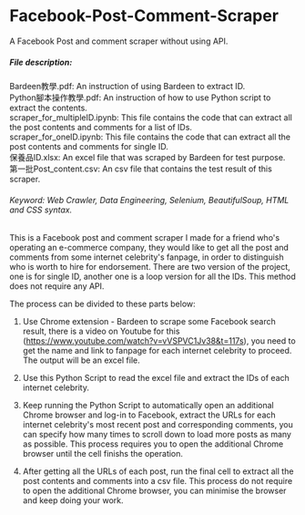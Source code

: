# Facebook-Post-Comment-Scraper
A Facebook Post and comment scraper without using API.

##### File description:
Bardeen教學.pdf: An instruction of using Bardeen to extract ID.   
Python腳本操作教學.pdf: An instruction of how to use Python script to extract the contents.   
scraper_for_multipleID.ipynb: This file contains the code that can extract all the post contents and comments for a list of IDs.   
scraper_for_oneID.ipynb: This file contains the code that can extract all the post contents and comments for single ID.   
保養品ID.xlsx: An excel file that was scraped by Bardeen for test purpose.   
第一批Post_content.csv: An csv file that contains the test result of this scraper.    

###### Keyword: Web Crawler, Data Engineering, Selenium, BeautifulSoup, HTML and CSS syntax.   

This is a Facebook post and comment scraper I made for a friend who's operating an e-commerce company, they would like to get all the post and comments from some internet celebrity's fanpage, in order to distinguish who is worth to hire for endorsement.
There are two version of the project, one is for single ID, another one is a loop version for all the IDs. This method does not require any API.

The process can be divided to these parts below:
1. Use Chrome extension - Bardeen to scrape some Facebook search result, there is a video on Youtube for this (https://www.youtube.com/watch?v=vVSPVC1Jv38&t=117s), you need to get the name and link to fanpage for each internet celebrity to proceed. The output will be an excel file.

2. Use this Python Script to read the excel file and extract the IDs of each internet celebrity.

3. Keep running the Python Script to automatically open an additional Chrome browser and log-in to Facebook, extract the URLs for each internet celebrity's most recent post and corresponding comments, you can specify how many times to scroll down to load more posts as many as possible. This process requires you to open the additional Chrome browser until the cell finishs the operation.

4. After getting all the URLs of each post, run the final cell to extract all the post contents and comments into a csv file. This process do not require to open the additional Chrome browser, you can minimise the browser and keep doing your work. 
